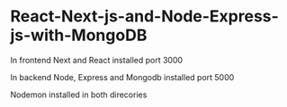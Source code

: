 # React-Next-js-and-Node-Express-js-with-MongoDB


In frontend Next and React installed port 3000

In backend Node, Express and Mongodb installed port 5000

Nodemon installed in both direcories
